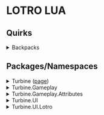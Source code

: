 # LOTRO LUA #

## Quirks ##
<details>
<summary>Backpacks</summary>

Backpacks in the game are expandable to a max slot count of 135, as of this U30.

This first couple of expansions are added to new bags (4-6) but afterwards the additional slots are added to the end of Bag #1
</details>

## Packages/Namespaces ##
<details>
<summary>Turbine (<a href="/turbine/index.md">page</a>)</summary>

<details>
<summary>Chat</summary>

</details>

</details>

<details>
<summary>Turbine.Gameplay</summary>

</details>

<details>
<summary>Turbine.Gameplay.Attributes</summary>

</details>

<details>
<summary>Turbine.UI</summary>

</details>

<details>
<summary>Turbine.UI.Lotro</summary>

</details>

